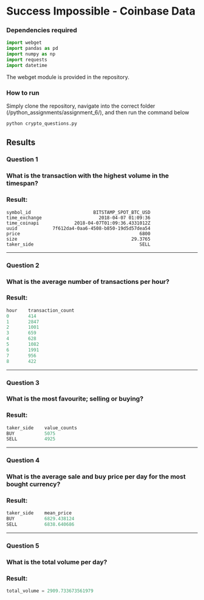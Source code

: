 # Success Impossible  - Coinbase Data
### Dependencies required
```python
import webget
import pandas as pd
import numpy as np
import requests
import datetime
```
The webget module is provided in the repository.

### How to run
Simply clone the repository, navigate into the correct folder (/python_assignments/assignment_6/), and then run the command below

```
python crypto_questions.py
```

## Results
### Question 1
### What is the transaction with the highest volume in the timespan?

### Result:

```
symbol_id                       BITSTAMP_SPOT_BTC_USD
time_exchange                     2018-04-07 01:09:36
time_coinapi             2018-04-07T01:09:36.4331012Z
uuid             7f612da4-0aa6-4508-b850-19d5d57dea54
price                                            6800
size                                          29.3765
taker_side                                       SELL
```

------
### Question 2
### What is the average number of transactions per hour?

### Result:

```python
hour    transaction_count
0       414
1       2847
2       1001
3       659
4       628
5       1082
6       1991
7       956
8       422
```

------
### Question 3
### What is the most favourite; selling or buying?

### Result: 

```python
taker_side    value_counts
BUY           5075
SELL          4925
```

------
### Question 4
### What is the average sale and buy price per day for the most bought currency?

### Result: 

```python
taker_side    mean_price 
BUY           6829.438124
SELL          6838.640686
```

------
### Question 5
### What is the total volume per day?

### Result:

```python
total_volume = 2909.733673561979
```

